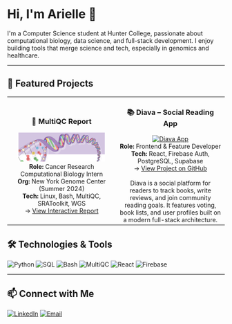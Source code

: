 # Hi, I'm Arielle 👋

I'm a Computer Science student at Hunter College, passionate about computational biology, data science, and full-stack development. I enjoy building tools that merge science and tech, especially in genomics and healthcare.

---

## 🔬 Featured Projects

<table>
  <tr>
    <td align="center" width="50%">
      <h3>🧬 MultiQC Report</h3>
      <a href="https://ari-sen.github.io/MultiQC-Report/" target="_blank">
        <img src="https://raw.githubusercontent.com/ari-sen/MultiQC-Report/main/multiqc-preview.png" width="200px" alt="MultiQC Report"/>
      </a>  
      <br/><strong>Role:</strong> Cancer Research Computational Biology Intern  
      <br/><strong>Org:</strong> New York Genome Center (Summer 2024)  
      <br/><strong>Tech:</strong> Linux, Bash, MultiQC, SRAToolkit, WGS  
      <br/>→ <a href="https://ari-sen.github.io/MultiQC-Report/" target="_blank">View Interactive Report</a>
    </td>
    <td align="center" width="50%">
      <h3>📚 Diava – Social Reading App</h3>
      <a href="https://diava.vercel.app/login" target="_blank">
        <img src="https://raw.githubusercontent.com/anitaprova/Diava/master/preview.png" width="200px" alt="Diava App"/>
      </a>  
      <br/><strong>Role:</strong> Frontend & Feature Developer  
      <br/><strong>Tech:</strong> React, Firebase Auth, PostgreSQL, Supabase  
      <br/>→ <a href="https://github.com/anitaprova/Diava" target="_blank">View Project on GitHub</a>  
      <br/><br/>Diava is a social platform for readers to track books, write reviews, and join community reading goals. It features voting, book lists, and user profiles built on a modern full-stack architecture.
    </td>
  </tr>
</table>


## 🛠 Technologies & Tools
![Python](https://img.shields.io/badge/Python-3776AB?style=for-the-badge&logo=python&logoColor=white)
![SQL](https://img.shields.io/badge/SQL-4479A1?style=for-the-badge&logo=postgresql&logoColor=white)
![Bash](https://img.shields.io/badge/Bash-121011?style=for-the-badge&logo=gnu-bash&logoColor=white)
![MultiQC](https://img.shields.io/badge/MultiQC-ff69b4?style=for-the-badge&logo=github&logoColor=white)
![React](https://img.shields.io/badge/React-61DAFB?style=for-the-badge&logo=react&logoColor=black)
![Firebase](https://img.shields.io/badge/Firebase-FFCA28?style=for-the-badge&logo=firebase&logoColor=black)

---

## 📫 Connect with Me
[![LinkedIn](https://img.shields.io/badge/LinkedIn-blue?style=for-the-badge&logo=linkedin&logoColor=white)](https://www.linkedin.com/in/arielle-s/)
[![Email](https://img.shields.io/badge/Email-arielle%40example.com-red?style=for-the-badge&logo=gmail&logoColor=white)](mailto:arielle219@gmail.com)
